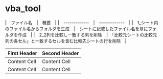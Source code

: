 # vba_tool

|　ファイル名　|　概要　|
|　-------------　|　-------------　|
|　1_シート内のファイル名からフォルダを生成　|　シートに記載したファイル名を基にフォルダを作成　|
|　2_2列を比較し一致する列を削除　|　「比較元シートの比較元列の各セル」と一致するセルを含む比較先シートの行を削除　|

| First Header  | Second Header |
| ------------- | ------------- |
| Content Cell  | Content Cell  |
| Content Cell  | Content Cell  |
